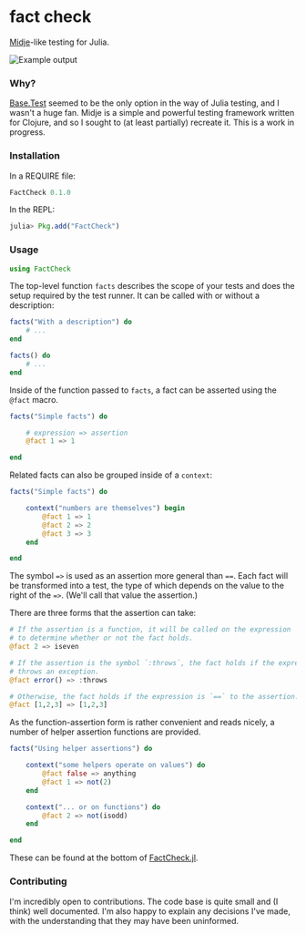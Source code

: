# fact check

[Midje](https://github.com/marick/Midje)-like testing for Julia.

![Example output](http://img594.imageshack.us/img594/8189/screenshot20130329at222.png)

### Why?

[Base.Test](https://github.com/JuliaLang/julia/blob/master/base/test.jl)
seemed to be the only option in the way of Julia testing, and I wasn't a
huge fan. Midje is a simple and powerful testing framework written for
Clojure, and so I sought to (at least partially) recreate it. This is a
work in progress.

### Installation

In a REQUIRE file:

```jl
FactCheck 0.1.0
```

In the REPL:

```jl
julia> Pkg.add("FactCheck")
```

### Usage

```jl
using FactCheck
```

The top-level function `facts` describes the scope of your tests and
does the setup required by the test runner. It can be called with or
without a description:

```jl
facts("With a description") do
    # ...
end

facts() do
    # ...
end
```

Inside of the function passed to `facts`, a fact can be asserted using
the `@fact` macro.

```jl
facts("Simple facts") do

    # expression => assertion
    @fact 1 => 1

end
```

Related facts can also be grouped inside of a `context`:

```jl
facts("Simple facts") do

    context("numbers are themselves") begin
        @fact 1 => 1
        @fact 2 => 2
        @fact 3 => 3
    end

end
```

The symbol `=>` is used as an assertion more general than `==`. Each
fact will be transformed into a test, the type of which depends on the
value to the right of the `=>`. (We'll call that value the assertion.)

There are three forms that the assertion can take:

```jl
# If the assertion is a function, it will be called on the expression
# to determine whether or not the fact holds.
@fact 2 => iseven

# If the assertion is the symbol `:throws`, the fact holds if the expression
# throws an exception.
@fact error() => :throws

# Otherwise, the fact holds if the expression is `==` to the assertion.
@fact [1,2,3] => [1,2,3]
```

As the function-assertion form is rather convenient and reads nicely,
a number of helper assertion functions are provided.

```jl
facts("Using helper assertions") do

    context("some helpers operate on values") do
        @fact false => anything
        @fact 1 => not(2)
    end

    context("... or on functions") do
        @fact 2 => not(isodd)
    end

end
```

These can be found at the bottom of [FactCheck.jl](https://github.com/zachallaun/FactCheck.jl/blob/master/src/FactCheck.jl).

### Contributing

I'm incredibly open to contributions. The code base is quite small and
(I think) well documented. I'm also happy to explain any decisions
I've made, with the understanding that they may have been uninformed.

